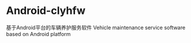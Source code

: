 # Android-clyhfw
基于Android平台的车辆养护服务软件
Vehicle maintenance service software based on Android platform
